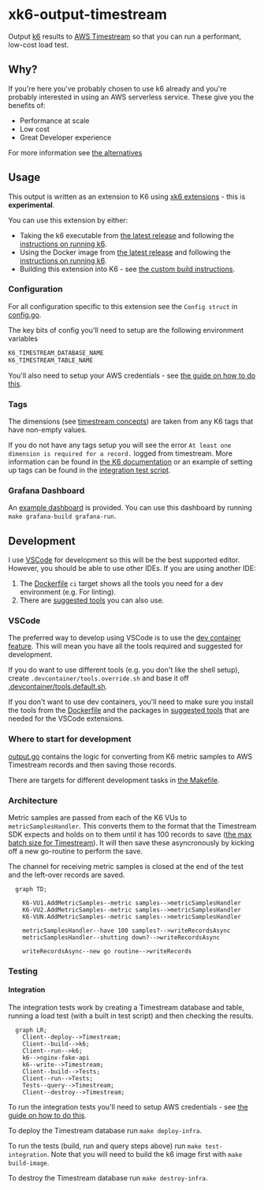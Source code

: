 # xk6-output-timestream

Output [k6](https://k6.io/) results to [AWS Timestream](https://aws.amazon.com/timestream/) so that you can run a performant, low-cost load test.

## Why?

If you're here you've probably chosen to use k6 already and you're probably interested in using an AWS serverless service. These give you the benefits of:

- Performance at scale
- Low cost
- Great Developer experience

For more information see [the alternatives](docs/Alternatives.md)

## Usage

This output is written as an extension to K6 using [xk6 extensions](https://github.com/grafana/xk6) - this is **experimental**.

You can use this extension by either:

- Taking the k6 executable from [the latest release](https://github.com/leonyork/xk6-output-timestream/releases) and following the [instructions on running k6](https://k6.io/docs/get-started/running-k6/).
- Using the Docker image from [the latest release](https://github.com/leonyork/xk6-output-timestream/releases) and following the [instructions on running k6](https://k6.io/docs/get-started/running-k6/).
- Building this extension into K6 - see [the custom build instructions](https://github.com/grafana/xk6#custom-builds).

### Configuration

For all configuration specific to this extension see the `Config struct` in [config.go](config.go).

The key bits of config you'll need to setup are the following environment variables

```sh
K6_TIMESTREAM_DATABASE_NAME
K6_TIMESTREAM_TABLE_NAME
```

You'll also need to setup your AWS credentials - see [the guide on how to do this](https://docs.aws.amazon.com/sdk-for-go/v1/developer-guide/configuring-sdk.html#specifying-credentials).

### Tags

The dimensions (see [timestream concepts](https://docs.aws.amazon.com/timestream/latest/developerguide/concepts.html)) are taken from any K6 tags that have non-empty values.

If you do not have any tags setup you will see the error `At least one dimension is required for a record.` logged from timestream. More information can be found in [the K6 documentation](https://k6.io/docs/using-k6/tags-and-groups/) or an example of setting up tags can be found in the [integration test script](test/test.js).

### Grafana Dashboard

An [example dashboard](grafana/dashboards/loadtest/loadtest.json) is provided. You can use this dashboard by running `make grafana-build grafana-run`.

## Development

I use [VSCode](https://code.visualstudio.com/) for development so this will be the best supported editor. However, you should be able to use other IDEs. If you are using another IDE:

1. The [Dockerfile](Dockerfile) `ci` target shows all the tools you need for a dev environment (e.g. For linting).
2. There are [suggested tools](.devcontainer/tools.default.sh) you can also use.

### VSCode

The preferred way to develop using VSCode is to use the [dev container feature](https://code.visualstudio.com/learn/develop-cloud/containers). This will mean you have all the tools required and suggested for development.

If you do want to use different tools (e.g. you don't like the shell setup), create `.devcontainer/tools.override.sh` and base it off [.devcontainer/tools.default.sh](.devcontainer/tools.default.sh).

If you don't want to use dev containers, you'll need to make sure you install the tools from the [Dockerfile](Dockerfile) and the packages in [suggested tools](.devcontainer/tools.default.sh) that are needed for the VSCode extensions.

### Where to start for development

[output.go](output.go) contains the logic for converting from K6 metric samples to AWS Timestream records and then saving those records.

There are targets for different development tasks in [the Makefile](Makefile).

### Architecture

Metric samples are passed from each of the K6 VUs to `metricSamplesHandler`. This converts them to the format that the Timestream SDK expects and holds on to them until it has 100 records to save ([the max batch size for Timestream](https://docs.aws.amazon.com/timestream/latest/developerguide/API_WriteRecords.html)). It will then save these asyncronously by kicking off a new go-routine to perform the save.

The channel for receiving metric samples is closed at the end of the test and the left-over records are saved.

```mermaid
  graph TD;

    K6-VU1.AddMetricSamples--metric samples-->metricSamplesHandler
    K6-VU2.AddMetricSamples--metric samples-->metricSamplesHandler
    K6-VUN.AddMetricSamples--metric samples-->metricSamplesHandler

    metricSamplesHandler--have 100 samples?-->writeRecordsAsync
    metricSamplesHandler--shutting down?-->writeRecordsAsync

    writeRecordsAsync--new go routine-->writeRecords
```

### Testing

#### Integration

The integration tests work by creating a Timestream database and table, running a load test (with a built in test script) and then checking the results.

```mermaid
  graph LR;
    Client--deploy-->Timestream;
    Client--build-->k6;
    Client--run-->k6;
    k6-->nginx-fake-api
    k6--write-->Timestream;
    Client--build-->Tests;
    Client--run-->Tests;
    Tests--query-->Timestream;
    Client--destroy-->Timestream;
```

To run the integration tests you'll need to setup AWS credentials - see [the guide on how to do this](https://docs.aws.amazon.com/sdk-for-go/v1/developer-guide/configuring-sdk.html#specifying-credentials).

To deploy the Timestream database run `make deploy-infra`.

To run the tests (build, run and query steps above) run `make test-integration`. Note that you will need to build the k6 image first with `make build-image`.

To destroy the Timestream database run `make destroy-infra`.
